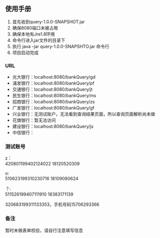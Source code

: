 ## 使用手册
1. 首先收到query-1.0.0-SNAPSHOT.jar
2. 确保8080端口未被占用
3. 确保本地有Jre1.8环境
4. 命令行进入jar文件的目录下
5. 执行 java -jar query-1.0.0-SNAPSHTO.jar 命令行
6. 项目启动完成


### URL
- 光大银行：localhost:8080/bankQuery/gd
- 浦发银行：localhost:8080/bankQuery/pf
- 交通银行：localhost:8080/bankQuery/jt
- 民生银行：localhost:8080/bankQuery/ms
- 招商银行：localhost:8080/bankQuery/zs
- 广发银行：localhost:8080/bankQuery/gf
- 兴业银行：无测试账户，无法看到查询结果页面，所以查询页面解析尚未做
- 花旗银行：暂无法访问
- 建设银行：localhost:8080/bankQuery/js
- 中信银行：






### 测试账号
z：  
420801199402124022
18120520309

o:  
510623199310230716
18109080624

？:  
511526199407111910
18383171139

320683199311133353，手机号码15706293366

### 备注
暂时未做表单校验，请自行注意填写信息



